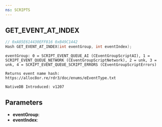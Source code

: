 ```yaml
---
ns: SCRIPTS
---
```

## GET_EVENT_AT_INDEX

```c
// 0xA85E614430EFF816 0xB49C1442
Hash GET_EVENT_AT_INDEX(int eventGroup, int eventIndex);
```

```
eventGroup: 0 = SCRIPT_EVENT_QUEUE_AI (CEventGroupScriptAI), 1 = SCRIPT_EVENT_QUEUE_NETWORK (CEventGroupScriptNetwork), 2 = unk, 3 = unk, 4 = SCRIPT_EVENT_QUEUE_SCRIPT_ERRORS (CEventGroupScriptErrors)

Returns event name hash: https://alloc8or.re/rdr3/doc/enums/eEventType.txt

NativeDB Introduced: v1207
```

## Parameters
* **eventGroup**:
* **eventIndex**:
